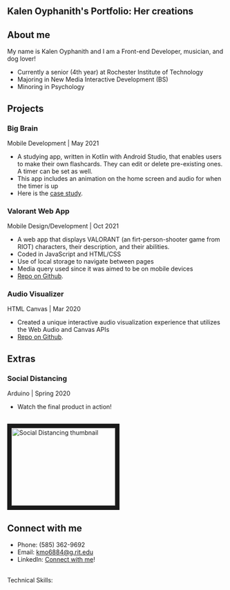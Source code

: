 ## Kalen Oyphanith's Portfolio: Her creations

## About me
My name is Kalen Oyphanith and I am a Front-end Developer, musician, and dog lover!

- Currently a senior (4th year) at Rochester Institute of Technology
- Majoring in New Media Interactive Development (BS)
- Minoring in Psychology

## Projects
### **Big Brain**
Mobile Development | May 2021

- A studying app, written in Kotlin with Android Studio, that enables users to make their own flashcards. They can edit or delete pre-existing ones. A timer can be set as well.
- This app includes an animation on the home screen and audio for when the timer is up
- Here is the [case study][bigbrain].

### **Valorant Web App**
Mobile Design/Development | Oct 2021

- A web app that displays VALORANT (an firt-person-shooter game from RIOT) characters, their description, and their abilities.
- Coded in JavaScript and HTML/CSS
- Use of local storage to navigate between pages
- Media query used since it was aimed to be on mobile devices
- [Repo on Github][valorantwebapp].

### **Audio Visualizer**
HTML Canvas | Mar 2020

- Created a unique interactive audio visualization experience that utilizes the Web Audio and Canvas APIs
- [Repo on Github][audiovis].

## Extras
### **Social Distancing**
Arduino | Spring 2020

- Watch the final product in action!
<br>
<a href="https://www.youtube.com/watch?v=0ekzd7p4OpE" target="_blank"><img src="http://i3.ytimg.com/vi/0ekzd7p4OpE/maxresdefault.jpg" 
alt="Social Distancing thumbnail" width="240" height="180" border="10" /></a>

## Connect with me
- Phone: (585) 362-9692 
- Email: kmo6884@g.rit.edu
- LinkedIn: [Connect with me][linkedin]!

<br />
Technical Skills:

<br />
<br />

[linkedin]: https://www.linkedin.com/in/kalenoyphanith
[bigbrain]: https://docs.google.com/presentation/d/13K17s_97AfyLZiTc2omqva7LcB6KvNwScjGSTdEghuo/edit#slide=id.gd9b827b7db_0_101
[valorantwebapp]: https://github.com/kalenoyphanith/valorant-webapp
[audiovis]: https://github.com/kalenoyphanith/audio-visualizer
